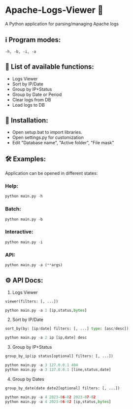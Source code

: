# Apache-Logs-Viewer 🔎
A Python application for parsing/managing Apache logs

## ℹ️ Program modes:
`-h, -b, -i, -a`

## 💬 List of available functions:
- Logs Viewer
- Sort by IP/Date
- Group by IP+Status
- Group by Date or Period
- Clear logs from DB
- Load logs to DB

## 📝 Installation:
- Open setup.bat to import libraries.
- Open settings.py for customization
- Edit "Database name", "Active folder", "File mask"
  
## 🛠️ Examples: 
Application can be opened in different states: 
</br>
### Help: </br>
``` Python
python main.py -h
```
### Batch: </br>
``` Python
python main.py -b
```
### Interactive: </br>
``` Python
python main.py -i
```
### API: </br>
``` Python
python main.py -a (**args)
```
## ⚙️ API Docs:
1) Logs Viewer
``` Python
viewer(filters: [, ...])

python main.py -a 1 [ip,status,bytes]
```
2) Sort by IP/Date
``` Python
sort_by(by: [ip/date] filters: [, ...] type: [asc/desc])

python main.py -a 2 ip [ip,date] desc
```
3) Group by IP+Status
``` Python
group_by_ip(ip status[optional] filters: [, ...])

python main.py -a 3 127.0.0.1 404
python main.py -a 3 127.0.0.1 [line,status,date]
```
4) Group by Dates
``` Python
group_by_date(date date2[optional] filters: [, ...])

python main.py -a 4 2023-06-02 2023-07-02
python main.py -a 4 2023-06-02 [ip,status,bytes]
```
